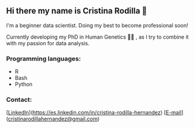 ## Hi there my name is Cristina Rodilla :hugs:
I'm a beginner data scientist.
Doing my best to become professional soon!

Currently developing my PhD in Human Genetics 	:woman_scientist: ,
as I try to combine it with my passion for data analysis.

### Programming languages:
- R
- Bash
- Python

### Contact:
[[LinkedIn](./LinkedIn_Logo.gif)](https://es.linkedin.com/in/cristina-rodilla-hernandez)
[[E-mail](:e-mail:)](cristinarodillahernandez@gmail.com)
<!--
**crodilla/crodilla** is a ✨ _special_ ✨ repository because its `README.md` (this file) appears on your GitHub profile.

Here are some ideas to get you started:

- 🔭 I’m currently working on ...
- 🌱 I’m currently learning ...
- 👯 I’m looking to collaborate on ...
- 🤔 I’m looking for help with ...
- 💬 Ask me about ...
- 📫 How to reach me: ...
- 😄 Pronouns: ...
- ⚡ Fun fact: ...
-->
